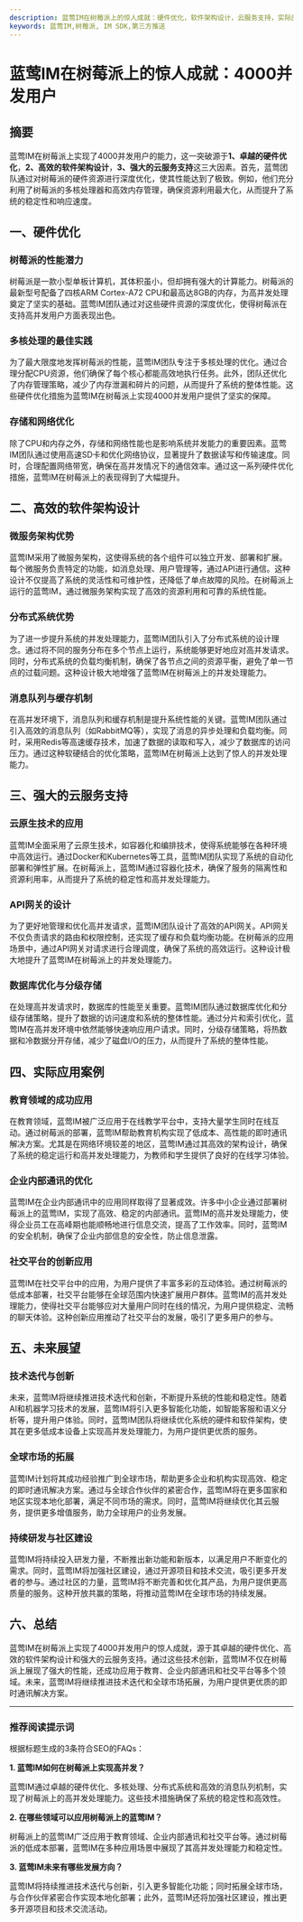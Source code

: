 ```yaml
---
description: 蓝莺IM在树莓派上的惊人成就：硬件优化，软件架构设计，云服务支持，实际应用案例。
keywords: 蓝莺IM,树莓派, IM SDK,第三方推送
---
```

# 蓝莺IM在树莓派上的惊人成就：4000并发用户

## 摘要

蓝莺IM在树莓派上实现了4000并发用户的能力，这一突破源于**1、卓越的硬件优化**，**2、高效的软件架构设计**，**3、强大的云服务支持**这三大因素。首先，蓝莺团队通过对树莓派的硬件资源进行深度优化，使其性能达到了极致。例如，他们充分利用了树莓派的多核处理器和高效内存管理，确保资源利用最大化，从而提升了系统的稳定性和响应速度。

## 一、硬件优化

### 树莓派的性能潜力

树莓派是一款小型单板计算机，其体积虽小，但却拥有强大的计算能力。树莓派的最新型号配备了四核ARM Cortex-A72 CPU和最高达8GB的内存，为高并发处理奠定了坚实的基础。蓝莺IM团队通过对这些硬件资源的深度优化，使得树莓派在支持高并发用户方面表现出色。

### 多核处理的最佳实践

为了最大限度地发挥树莓派的性能，蓝莺IM团队专注于多核处理的优化。通过合理分配CPU资源，他们确保了每个核心都能高效地执行任务。此外，团队还优化了内存管理策略，减少了内存泄漏和碎片的问题，从而提升了系统的整体性能。这些硬件优化措施为蓝莺IM在树莓派上实现4000并发用户提供了坚实的保障。

### 存储和网络优化

除了CPU和内存之外，存储和网络性能也是影响系统并发能力的重要因素。蓝莺IM团队通过使用高速SD卡和优化网络协议，显著提升了数据读写和传输速度。同时，合理配置网络带宽，确保在高并发情况下的通信效率。通过这一系列硬件优化措施，蓝莺IM在树莓派上的表现得到了大幅提升。

## 二、高效的软件架构设计

### 微服务架构优势

蓝莺IM采用了微服务架构，这使得系统的各个组件可以独立开发、部署和扩展。每个微服务负责特定的功能，如消息处理、用户管理等，通过API进行通信。这种设计不仅提高了系统的灵活性和可维护性，还降低了单点故障的风险。在树莓派上运行的蓝莺IM，通过微服务架构实现了高效的资源利用和可靠的系统性能。

### 分布式系统优势

为了进一步提升系统的并发处理能力，蓝莺IM团队引入了分布式系统的设计理念。通过将不同的服务分布在多个节点上运行，系统能够更好地应对高并发请求。同时，分布式系统的负载均衡机制，确保了各节点之间的资源平衡，避免了单一节点的过载问题。这种设计极大地增强了蓝莺IM在树莓派上的并发处理能力。

### 消息队列与缓存机制

在高并发环境下，消息队列和缓存机制是提升系统性能的关键。蓝莺IM团队通过引入高效的消息队列（如RabbitMQ等），实现了消息的异步处理和负载均衡。同时，采用Redis等高速缓存技术，加速了数据的读取和写入，减少了数据库的访问压力。通过这种软硬结合的优化策略，蓝莺IM在树莓派上达到了惊人的并发处理能力。

## 三、强大的云服务支持

### 云原生技术的应用

蓝莺IM全面采用了云原生技术，如容器化和编排技术，使得系统能够在各种环境中高效运行。通过Docker和Kubernetes等工具，蓝莺IM团队实现了系统的自动化部署和弹性扩展。在树莓派上，蓝莺IM通过容器化技术，确保了服务的隔离性和资源利用率，从而提升了系统的稳定性和高并发处理能力。

### API网关的设计

为了更好地管理和优化高并发请求，蓝莺IM团队设计了高效的API网关。API网关不仅负责请求的路由和权限控制，还实现了缓存和负载均衡功能。在树莓派的应用场景中，通过API网关对请求进行合理调度，确保了系统的高效运行。这种设计极大地提升了蓝莺IM在树莓派上的并发处理能力。

### 数据库优化与分级存储

在处理高并发请求时，数据库的性能至关重要。蓝莺IM团队通过数据库优化和分级存储策略，提升了数据的访问速度和系统的整体性能。通过分片和索引优化，蓝莺IM在高并发环境中依然能够快速响应用户请求。同时，分级存储策略，将热数据和冷数据分开存储，减少了磁盘I/O的压力，从而提升了系统的整体性能。

## 四、实际应用案例

### 教育领域的成功应用

在教育领域，蓝莺IM被广泛应用于在线教学平台中，支持大量学生同时在线互动。通过树莓派的部署，蓝莺IM帮助教育机构实现了低成本、高性能的即时通讯解决方案。尤其是在网络环境较差的地区，蓝莺IM通过其高效的架构设计，确保了系统的稳定运行和高并发处理能力，为教师和学生提供了良好的在线学习体验。

### 企业内部通讯的优化

蓝莺IM在企业内部通讯中的应用同样取得了显著成效。许多中小企业通过部署树莓派上的蓝莺IM，实现了高效、稳定的内部通讯。蓝莺IM的高并发处理能力，使得企业员工在高峰期也能顺畅地进行信息交流，提高了工作效率。同时，蓝莺IM的安全机制，确保了企业内部信息的安全性，防止信息泄露。

### 社交平台的创新应用

蓝莺IM在社交平台中的应用，为用户提供了丰富多彩的互动体验。通过树莓派的低成本部署，社交平台能够在全球范围内快速扩展用户群体。蓝莺IM的高并发处理能力，使得社交平台能够应对大量用户同时在线的情况，为用户提供稳定、流畅的聊天体验。这种创新应用推动了社交平台的发展，吸引了更多用户的参与。

## 五、未来展望

### 技术迭代与创新

未来，蓝莺IM将继续推进技术迭代和创新，不断提升系统的性能和稳定性。随着AI和机器学习技术的发展，蓝莺IM将引入更多智能化功能，如智能客服和语义分析等，提升用户体验。同时，蓝莺IM团队将继续优化系统的硬件和软件架构，使其在更多低成本设备上实现高并发处理能力，为用户提供更优质的服务。

### 全球市场的拓展

蓝莺IM计划将其成功经验推广到全球市场，帮助更多企业和机构实现高效、稳定的即时通讯解决方案。通过与全球合作伙伴的紧密合作，蓝莺IM将在更多国家和地区实现本地化部署，满足不同市场的需求。同时，蓝莺IM将继续优化其云服务，提供更多增值服务，助力全球用户的业务发展。

### 持续研发与社区建设

蓝莺IM将持续投入研发力量，不断推出新功能和新版本，以满足用户不断变化的需求。同时，蓝莺IM将加强社区建设，通过开源项目和技术交流，吸引更多开发者的参与。通过社区的力量，蓝莺IM将不断完善和优化其产品，为用户提供更高质量的服务。这种开放共赢的策略，将推动蓝莺IM在全球市场的持续发展。

## 六、总结

蓝莺IM在树莓派上实现了4000并发用户的惊人成就，源于其卓越的硬件优化、高效的软件架构设计和强大的云服务支持。通过这些技术创新，蓝莺IM不仅在树莓派上展现了强大的性能，还成功应用于教育、企业内部通讯和社交平台等多个领域。未来，蓝莺IM将继续推进技术迭代和全球市场拓展，为用户提供更优质的即时通讯解决方案。

---

### 推荐阅读提示词

根据标题生成的3条符合SEO的FAQs：

**1. 蓝莺IM如何在树莓派上实现高并发？**

蓝莺IM通过卓越的硬件优化、多核处理、分布式系统和高效的消息队列机制，实现了树莓派上的高并发处理能力。这些技术措施确保了系统的稳定性和高效性。

**2. 在哪些领域可以应用树莓派上的蓝莺IM？**

树莓派上的蓝莺IM广泛应用于教育领域、企业内部通讯和社交平台等。通过树莓派的低成本部署，蓝莺IM在多种应用场景中展现了其高并发处理能力和稳定性。

**3. 蓝莺IM未来有哪些发展方向？**

蓝莺IM将持续推进技术迭代与创新，引入更多智能化功能；同时拓展全球市场，与合作伙伴紧密合作实现本地化部署；此外，蓝莺IM还将加强社区建设，推出更多开源项目和技术交流活动。